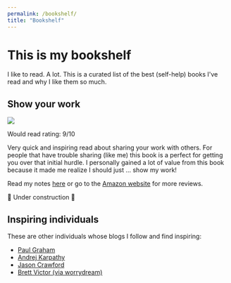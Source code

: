 ```yaml
---
permalink: /bookshelf/
title: "Bookshelf"
---
```


# This is my bookshelf

I like to read. A lot. This is a curated list of the best (self-help) books I've read and why I like them so much.

## Show your work

<a target="_blank"  href="https://www.amazon.com/gp/product/076117897X/ref=as_li_tl?ie=UTF8&camp=1789&creative=9325&creativeASIN=076117897X&linkCode=as2&tag=janmeppe-20&linkId=f3eeb5f1e450bab97fd235cea39b543d"><img border="0" src="//ws-na.amazon-adsystem.com/widgets/q?_encoding=UTF8&MarketPlace=US&ASIN=076117897X&ServiceVersion=20070822&ID=AsinImage&WS=1&Format=_SL250_&tag=janmeppe-20" ></a><img src="//ir-na.amazon-adsystem.com/e/ir?t=janmeppe-20&l=am2&o=1&a=076117897X" width="1" height="1" border="0" alt="" style="border:none !important; margin:0px !important;" />

Would read rating: 9/10

Very quick and inspiring read about sharing your work with others. For people
that have trouble sharing (like me) this book is a perfect for getting you over
that initial hurdle. I personally gained a lot of value from this book because
it made me realize I should just ... show my work! 

Read my notes [here](https://www.janmeppe.com) or go to the [Amazon
website](https://amzn.to/2YJCTku) for more reviews. 

🚧 Under construction 🚧

## Inspiring individuals

These are other individuals whose blogs I follow and find inspiring:

- [Paul Graham](http://www.paulgraham.com/)
- [Andrej Karpathy](http://karpathy.github.io/)
- [Jason Crawford](https://jasoncrawford.org/)
- [Brett Victor (via worrydream)](http://worrydream.com/)

